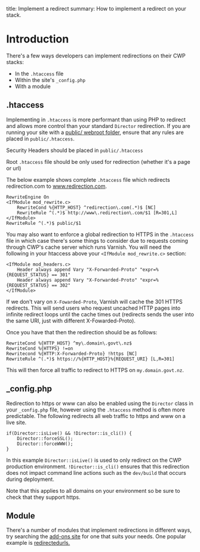 title: Implement a redirect
summary: How to implement a redirect on your stack.

# Introduction

There's a few ways developers can implement redirections on their CWP stacks:
- In the `.htaccess` file
- Within the site's `_config.php`
- With a module

## .htaccess

Implementing in `.htaccess` is more performant than using PHP to redirect and allows more control than your standard `Director` redirection. If you are running your site with a [public/ webroot folder](https://docs.silverstripe.org/en/4/getting_started/directory_structure/), ensure that any rules are placed in `public/.htaccess`.

Security Headers should be placed in `public/.htaccess`

Root `.htaccess` file should be only used for redirection (whether it's a page or url)

The below example shows complete `.htaccess` file which redirects redirection.com to www.redirection.com.

```
RewriteEngine On
<IfModule mod_rewrite.c>
    RewriteCond %{HTTP_HOST} ^redirection\.com(.*)$ [NC]
    RewriteRule ^(.*)$ http://www\.redirection\.com/$1 [R=301,L]
</IfModule>
RewriteRule ^(.*)$ public/$1

```

You may also want to enforce a global redirection to HTTPS in the `.htaccess` file in which case there's some things to consider due to requests coming through CWP's cache server which runs Varnish. You will need the following in your htaccess above your `<IfModule mod_rewrite.c>` section:

```
<IfModule mod_headers.c>
	Header always append Vary "X-Forwarded-Proto" "expr=%{REQUEST_STATUS} == 301"
	Header always append Vary "X-Forwarded-Proto" "expr=%{REQUEST_STATUS} == 302"
</IfModule>
```

If we don't vary on `X-Fowarded-Proto`, Varnish will cache the 301 HTTPS redirects. This will send users who request uncached HTTP pages into infinite redirect loops until the cache times out (redirects sends the user into the same URI, just with different X-Fowarded-Proto).

Once you have that then the redirection should be as follows:

```
RewriteCond %{HTTP_HOST} ^my\.domain\.govt\.nz$
RewriteCond %{HTTPS} !=on
Rewritecond %{HTTP:X-Forwarded-Proto} !https [NC]
RewriteRule ^(.*)$ https://%{HTTP_HOST}%{REQUEST_URI} [L,R=301]
```

This will then force all traffic to redirect to HTTPS on `my.domain.govt.nz`.

## \_config.php

Redirection to https or www can also be enabled using the `Director` class in your `_config.php` file, however using the `.htaccess` method is often more predictable. The following redirects all web traffic to https and www on a live site.

```
if(Director::isLive() && !Director::is_cli()) {
	Director::forceSSL();
	Director::forceWWW();
}
```

In this example `Director::isLive()` is used to only redirect on the CWP production environment. `!Director::is_cli()` ensures that this redirection does not impact command line actions such as the `dev/build` that occurs during deployment.

Note that this applies to all domains on your environment so be sure to check that they support https.

## Module

There's a number of modules that implement redirections in different ways, try searching the [add-ons site](http://addons.silverstripe.org/add-ons) for one that suits your needs. One popular example is [redirectedurls.](https://github.com/silverstripe/silverstripe-redirectedurls)
